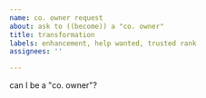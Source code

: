 ```yaml
---
name: co. owner request
about: ask to ((become)) a "co. owner"
title: transformation
labels: enhancement, help wanted, trusted rank
assignees: ''

---
```


can I be a "co. owner"?
